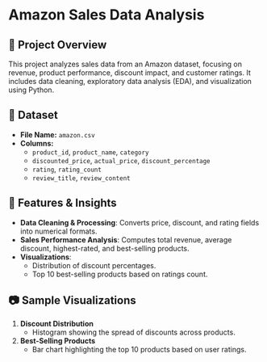# Amazon Sales Data Analysis

## 📌 Project Overview
This project analyzes sales data from an Amazon dataset, focusing on revenue, product performance, discount impact, and customer ratings. It includes data cleaning, exploratory data analysis (EDA), and visualization using Python.

## 📂 Dataset
- **File Name:** `amazon.csv`
- **Columns:**
  - `product_id`, `product_name`, `category`
  - `discounted_price`, `actual_price`, `discount_percentage`
  - `rating`, `rating_count`
  - `review_title`, `review_content`

## 🚀 Features & Insights
- **Data Cleaning & Processing**: Converts price, discount, and rating fields into numerical formats.
- **Sales Performance Analysis**: Computes total revenue, average discount, highest-rated, and best-selling products.
- **Visualizations**:
  - Distribution of discount percentages.
  - Top 10 best-selling products based on ratings count.


## 📷 Sample Visualizations
1. **Discount Distribution**
   - Histogram showing the spread of discounts across products.
2. **Best-Selling Products**
   - Bar chart highlighting the top 10 products based on user ratings.



